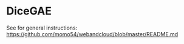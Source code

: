 # DiceGAE

See for general instructions:
https://github.com/momo54/webandcloud/blob/master/README.md
